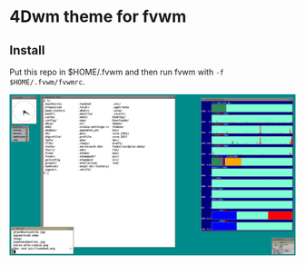 # 4Dwm theme for fvwm

## Install

Put this repo in $HOME/.fvwm and then run fvwm with `-f $HOME/.fvwm/fvwmrc`.

![fvwm 4dwm screenshot](fvwm4dwm.png)
